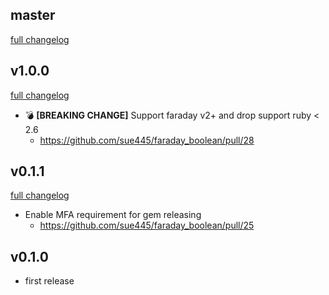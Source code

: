 ## master
[full changelog](http://github.com/sue445/faraday_boolean/compare/v1.0.0...master)

## v1.0.0
[full changelog](http://github.com/sue445/faraday_boolean/compare/v0.1.1...v1.0.0)

* :bomb: **[BREAKING CHANGE]** Support faraday v2+ and drop support ruby < 2.6
  * https://github.com/sue445/faraday_boolean/pull/28

## v0.1.1
[full changelog](http://github.com/sue445/faraday_boolean/compare/v0.1.0...v0.1.1)

* Enable MFA requirement for gem releasing
  * https://github.com/sue445/faraday_boolean/pull/25

## v0.1.0
* first release

